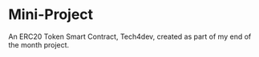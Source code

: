 # Mini-Project
An ERC20 Token Smart Contract, Tech4dev, created as part of my end of the month project.
